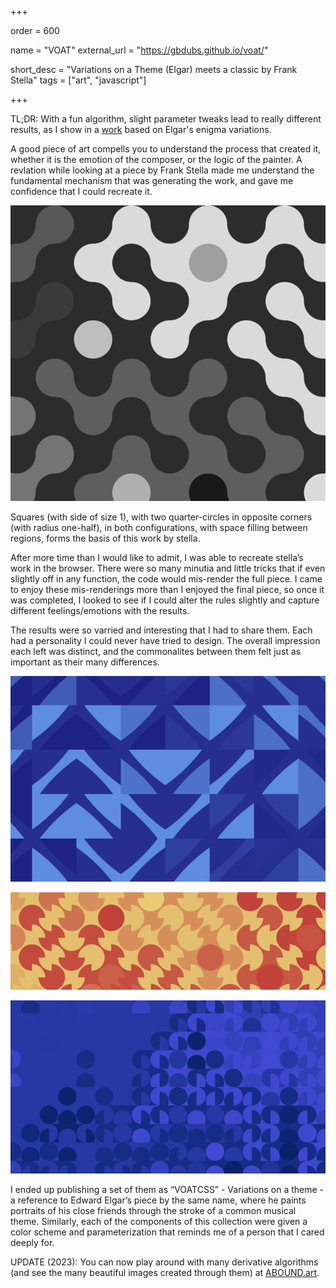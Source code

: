 +++

order = 600

name = "VOAT"
external_url = "https://gbdubs.github.io/voat/"

short_desc = "Variations on a Theme (Elgar) meets a classic by Frank Stella"
tags = ["art", "javascript"]

+++

TL;DR: With a fun algorithm, slight parameter tweaks lead to really different results, as I show in a [work](https://gbdubs.github.io/voat/) based on Elgar's enigma variations.

A good piece of art compells you to understand the process that created it, whether it is the emotion of the composer, or the logic of the painter. A revlation while looking at a piece by Frank Stella made me understand the fundamental mechanism that was generating the work, and gave me confidence that I could recreate it.

![An output of the VOAT program](/img/voat_1.png)

Squares (with side of size 1), with two quarter-circles in opposite corners (with radius one-half), in both configurations, with space filling between regions, forms the basis of this work by stella.

After more time than I would like to admit, I was able to recreate stella’s work in the browser.  There were so many minutia and little tricks that if even slightly off in any function, the code would mis-render the full piece.  I came to enjoy these mis-renderings more than I enjoyed the final piece, so once it was completed, I looked to see if I could alter the rules slightly and capture different feelings/emotions with the results.

The results were so varried and interesting that I had to share them.  Each had a personality I could never have tried to design.  The overall impression each left was distinct, and the commonalites between them felt just as important as their many differences. 

![An output of the VOAT program](/img/voat_2.png)

![An output of the VOAT program](/img/voat_3.png)

![An output of the VOAT program](/img/voat_4.png)

I ended up publishing a set of them as “VOATCSS” - Variations on a theme - a reference to Edward Elgar’s piece by the same name, where he paints portraits of his close friends through the stroke of a common musical theme. Similarly, each of the components of this collection were given a color scheme and parameterization that reminds me of a person that I cared deeply for.

UPDATE (2023): You can now play around with many derivative algorithms (and see the many beautiful images created through them) at [ABOUND.art](https://abound.art).
